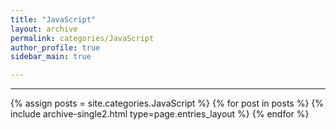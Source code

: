```yaml
---
title: "JavaScript"
layout: archive
permalink: categories/JavaScript
author_profile: true
sidebar_main: true

---
```


<!-- 공백이 포함되어 있는 카테고리 이름의 경우 site.categories['a b c'] 이런식으로! -->

***

{% assign posts = site.categories.JavaScript %}
{% for post in posts %} {% include archive-single2.html type=page.entries_layout %} {% endfor %}
